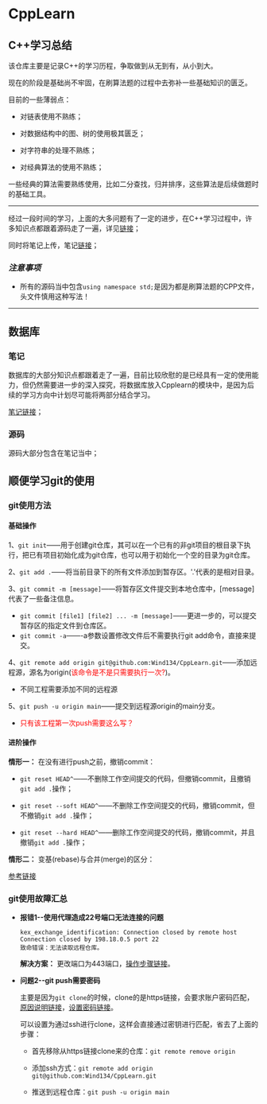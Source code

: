 # CppLearn

## C++学习总结

该仓库主要是记录C++的学习历程，争取做到从无到有，从小到大。

现在的阶段是基础尚不牢固，在刷算法题的过程中去弥补一些基础知识的匮乏。

目前的一些薄弱点：

- 对链表使用不熟练；

- 对数据结构中的图、树的使用极其匮乏；

- 对字符串的处理不熟练；

- 对经典算法的使用不熟练；

一些经典的算法需要熟练使用，比如二分查找，归并排序，这些算法是后续做题时的基础工具。

---

经过一段时间的学习，上面的大多问题有了一定的进步，在C++学习过程中，许多知识点都跟着源码走了一遍，详见[链接](https://github.com/Wind134/CPP_Primier_SourceCodes)；

同时将笔记上传，笔记[链接](https://github.com/Wind134/CppLearn/blob/main/C%2B%2B%E5%AD%A6%E4%B9%A0%E7%AC%94%E8%AE%B0.md)；

### *注意事项* 
- 所有的源码当中包含`using namespace std;`是因为都是刷算法题的CPP文件，头文件慎用这种写法！

---

## 数据库

### 笔记

数据库的大部分知识点都跟着走了一遍，目前比较欣慰的是已经具有一定的使用能力，但仍然需要进一步的深入探究，将数据库放入Cpplearn的模块中，是因为后续的学习方向中计划尽可能将两部分结合学习。

[笔记链接](https://github.com/Wind134/CppLearn/blob/main/%E6%95%B0%E6%8D%AE%E5%BA%93%E5%AD%A6%E4%B9%A0%E7%AC%94%E8%AE%B0.md)；

### 源码

源码大部分包含在笔记当中；

## 顺便学习git的使用

### git使用方法

#### 基础操作

1、`git init`——用于创建git仓库，其可以在一个已有的非git项目的根目录下执行，把已有项目初始化成为git仓库，也可以用于初始化一个空的目录为git仓库。

2、`git add .`——将当前目录下的所有文件添加到暂存区。'.'代表的是相对目录。

3、`git commit -m [message]`——将暂存区文件提交到本地仓库中，[message]代表了一些备注信息。

- `git commit [file1] [file2] ... -m [message]`——更进一步的，可以提交暂存区的指定文件到仓库区。
- `git commit -a`——-a参数设置修改文件后不需要执行git add命令，直接来提交。

4、`git remote add origin git@github.com:Wind134/CppLearn.git`——添加远程源，源名为origin(<font color='red'>该命令是不是只需要执行一次?</font>)。
- 不同工程需要添加不同的远程源

5、`git push -u origin main`——提交到远程源origin的main分支。
- <font color=red>只有该工程第一次push需要这么写？</font>

#### 进阶操作

**情形一：** 在没有进行push之前，撤销commit：

- `git reset HEAD^`——不删除工作空间提交的代码，但撤销commit，且撤销`git add .`操作；

- `git reset --soft HEAD^`——不删除工作空间提交的代码，撤销commit，但不撤销`git add .`操作；
- `git reset --hard HEAD^`——删除工作空间提交的代码，撤销commit，并且撤销`git add .`操作；

**情形二：** 变基(rebase)与合并(merge)的区分：

[参考链接](https://juejin.cn/post/7008387912974761998)

### git使用故障汇总

- **报错1--使用代理造成22号端口无法连接的问题**

  ```
  kex_exchange_identification: Connection closed by remote host
  Connection closed by 198.18.0.5 port 22
  致命错误：无法读取远程仓库。
  ```

  **解决方案：** 更改端口为443端口，[操作步骤链接](https://docs.github.com/en/authentication/troubleshooting-ssh/using-ssh-over-the-https-port)。


- **问题2--git push需要密码**

  主要是因为`git clone`的时候，clone的是https链接，会要求账户密码匹配，[原因说明链接](https://docs.github.com/zh/get-started/getting-started-with-git/about-remote-repositories)，[设置密码链接](https://docs.github.com/zh/authentication/keeping-your-account-and-data-secure/creating-a-personal-access-token)。

  可以设置为通过ssh进行clone，这样会直接通过密钥进行匹配，省去了上面的步骤：

    - 首先移除从https链接clone来的仓库：`git remote remove origin`

    - 添加ssh方式：`git remote add origin git@github.com:Wind134/CppLearn.git`

    - 推送到远程仓库：`git push -u origin main`

